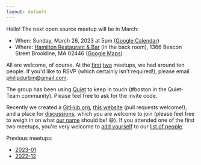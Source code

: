 ```yaml
---
layout: default
---
```


Hello! The next open source meetup will be in March:

- When: Sunday, March 26, 2023 at 5pm ([Google Calendar][])
- Where: [Hamilton Restaurant & Bar][] (in the back room), 1366 Beacon Street Brookline, MA 02446 ([Google Maps][])

[Hamilton Restaurant & Bar]: https://hamiltonbrookline.com
[Google Calendar]: https://www.google.com/calendar/event?eid=Mm9xNTRxMzB2MHE2aWdtb3Q0dWl2czhhbjIgcGhpbGlwZHVyYmluQG0&ctz=America/New_York
[Google Maps]: https://goo.gl/maps/Xn9q3wVHF5Q4jJsZA

All are welcome, of course. At the [first][] [two][] meetups, we had around ten people. If you'd like to RSVP (which certainly isn't required!), please email <philipdurbin@gmail.com>.

[first]: http://blog.greptilian.com/2022/12/10/open-source-meetup-in-brookline/
[two]: http://blog.greptilian.com/2023/01/03/open-source-meetup-in-brookline-2/

The group has been using [Quiet][] to keep in touch (#boston in the Quiet-Team community). Please feel free to ask for the invite code.

[Quiet]: https://github.com/TryQuiet/quiet

Recently we created a [GitHub org][], [this website][] (pull requests welcome!), and a place for [discussions][], which you are welcome to join (please feel free to weigh in on what [our name][] should be! 😄). If you attended one of the first two meetups, you're very welcome to [add yourself][] to our [list of people][].

[GitHub org]: https://github.com/bostonopen
[this website]: https://github.com/bostonopen/bostonopen.github.io
[discussions]: https://github.com/orgs/bostonopen/discussions
[our name]: https://github.com/orgs/bostonopen/discussions/1
[add yourself]: https://github.com/bostonopen/people
[list of people]: https://bostonopen.github.io/people

Previous meetups:

- [2023-01](http://blog.greptilian.com/2023/01/03/open-source-meetup-in-brookline-2/)
- [2022-12](http://blog.greptilian.com/2022/12/10/open-source-meetup-in-brookline/)
